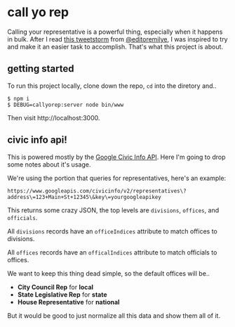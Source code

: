 # call yo rep

Calling your representative is a powerful thing, especially when it happens in
bulk. After I read [this
tweetstorm](https://storify.com/editoremilye/i-worked-for-congress-for-six-years)
from [@editoremilye](https://twitter.com/editoremilye), I was inspired to try
and make it an easier task to accomplish. That's what this project is about.

## getting started

To run this project locally, clone down the repo, `cd` into the diretory and..

```
$ npm i
$ DEBUG=callyorep:server node bin/www
```

Then visit http://localhost:3000.

## civic info api!

This is powered mostly by the [Google Civic Info
API](https://developers.google.com/civic-information). Here I'm going to drop
some notes about it's usage.

We're using the portion that queries for representatives, here's an example:

```
https://www.googleapis.com/civicinfo/v2/representatives\?address\=123+Main+St+12345\&key\=yourgoogleapikey
```

This returns some crazy JSON, the top levels are `divisions`, `offices`, and
`officials`.

All `divisions` records have an `officeIndices` attribute to match offices to
divisions.

All `offices` records have an `officalIndices` attribute to match officials to
offices.

We want to keep this thing dead simple, so the default offices will be..

* **City Council Rep** for **local**
* **State Legislative Rep** for **state**
* **House Representative** for **national**

But it would be good to just normalize all this data and show them all of it.
